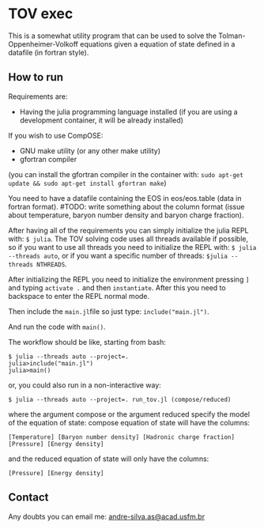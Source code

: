 # TOV exec

This is a somewhat utility program that can be used to solve the Tolman-Oppenheimer-Volkoff equations given a equation of state defined in a datafile (in fortran style).

## How to run

Requirements are:
- Having the julia programming language installed (if you are using a development container, it will be already installed)

If you wish to use CompOSE:
- GNU make utility (or any other make utility)
- gfortran compiler

(you can install the gfortran compiler in the container with: `sudo apt-get update && sudo apt-get install gfortran make`)

You need to have a datafile containing the EOS in eos/eos.table (data in fortran format). #TODO: write something about the column format (issue about temperature, baryon number density and baryon charge fraction).

After having all of the requirements you can simply initialize the julia REPL with: `$ julia`. The TOV solving code uses all threads available if possible, so if you want to use all threads you need to initialize the REPL with: `$ julia --threads auto`, or if you want a specific number of threads: `$julia --threads NTHREADS`.

After initializing the REPL you need to initialize the environment pressing `]` and typing `activate .` and then `instantiate`. After this you need to backspace to enter the REPL normal mode.

Then include the `main.jl`file so just type: `include("main.jl")`.

And run the code with `main()`.

The workflow should be like, starting from bash:

```
$ julia --threads auto --project=.
julia>include("main.jl")
julia>main()
```

or, you could also run in a non-interactive way:

```
$ julia --threads auto --project=. run_tov.jl (compose/reduced)
```

where the argument compose or the argument reduced specify the model of the equation of state:
compose equation of state will have the columns: 

`[Temperature] [Baryon number density] [Hadronic charge fraction] [Pressure] [Energy density]`

and the reduced equation of state will only have the columns: 

`[Pressure] [Energy density]`

## Contact

Any doubts you can email me: andre-silva.as@acad.usfm.br
